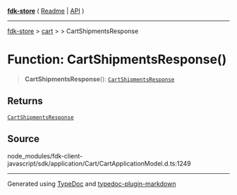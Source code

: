 [**fdk-store**](../../../README.md) ( [Readme](../../../README.md) \| [API](../../../API.md) )

---

[fdk-store](../../../API.md) > [cart](../../README.md) > [<internal>](../README.md) > CartShipmentsResponse

# Function: CartShipmentsResponse()

> **CartShipmentsResponse**(): [`CartShipmentsResponse`](../type-aliases/type-alias.CartShipmentsResponse.md)

## Returns

[`CartShipmentsResponse`](../type-aliases/type-alias.CartShipmentsResponse.md)

## Source

node_modules/fdk-client-javascript/sdk/application/Cart/CartApplicationModel.d.ts:1249

---

Generated using [TypeDoc](https://typedoc.org/) and [typedoc-plugin-markdown](https://www.npmjs.com/package/typedoc-plugin-markdown)
